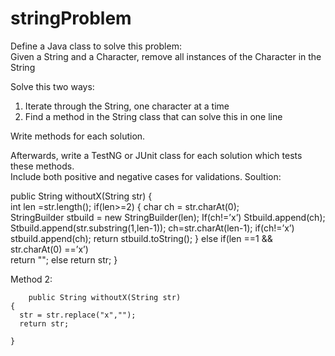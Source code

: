 # stringProblem

Define a Java class to solve this problem:<br>
Given a String and a Character, remove all instances of the Character in the String

Solve this two ways:<br>
1. Iterate through the String, one character at a time<br>
2. Find a method in the String class that can solve this in one line<br>

Write methods for each solution.

Afterwards, write a TestNG or JUnit class for each solution which tests these methods.<br>
Include both positive and negative cases for validations.
Soultion:

   public String withoutX(String str)
        {                                                                      
	  int len =str.length();
          										                                           if(len>=2) {								                                                        char ch = str.charAt(0);                                  				
		StringBuilder stbuild = new StringBuilder(len);				                                                If(ch!=’x’)    																					                                                               Stbuild.append(ch);				              	                                                        Stbuild.append(str.substring(1,len-1));
	        ch=str.charAt(len-1);							                                                    if(ch!=’x’)	     
		stbuild.append(ch); 											             return stbuild.toString();																																				                                                  }																												                      else if(len ==1 && str.charAt(0) ==’x’)                                               
																														         return "";																																						                                                       else			   																		                                                                return str;																						                                                  }

  Method 2:
   
        public String withoutX(String str)
	{
	  str = str.replace("x","");
	  return str;

	}   


